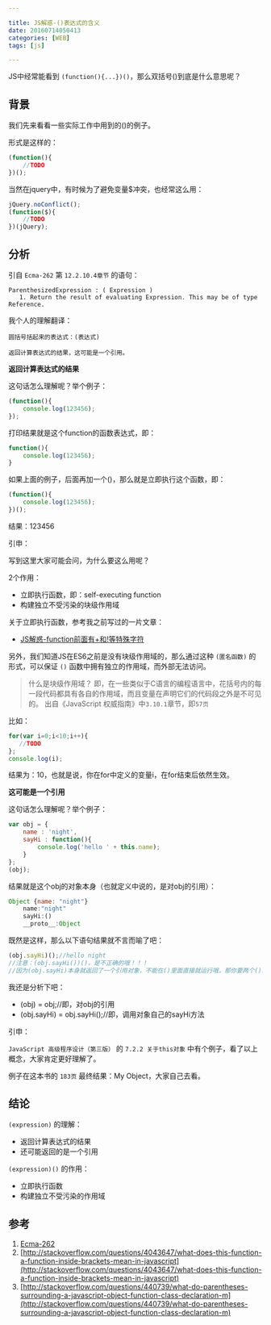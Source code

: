 ```yaml
---

title: JS解惑-()表达式的含义
date: 20160714050413
categories: [WEB]
tags: [js]

---
```


JS中经常能看到 `(function(){...})()`，那么双括号()到底是什么意思呢？

## 背景

我们先来看看一些实际工作中用到的()的例子。

形式是这样的：

```js
(function(){
    //TODO
})();
```

当然在jquery中，有时候为了避免变量$冲突，也经常这么用：

```js
jQuery.noConflict();
(function($){
    //TODO
})(jQuery);
```

## 分析


引自 `Ecma-262` 第 `12.2.10.4章节` 的语句：

```
ParenthesizedExpression : ( Expression ) 
   1. Return the result of evaluating Expression. This may be of type Reference.
```

我个人的理解翻译：

```
圆括号括起来的表达式：(表达式)

返回计算表达式的结果，这可能是一个引用。
```

**返回计算表达式的结果**

这句话怎么理解呢？举个例子：

```js
(function(){
    console.log(123456);
});
```

打印结果就是这个function的函数表达式，即：

```js
function(){
    console.log(123456);
}
```

如果上面的例子，后面再加一个()，那么就是立即执行这个函数，即：

```js
(function(){
    console.log(123456);
})();
```

结果：123456

引申：

写到这里大家可能会问，为什么要这么用呢？

2个作用：

* 立即执行函数，即：self-executing function
* 构建独立不受污染的块级作用域

关于立即执行函数，参考我之前写过的一片文章：

* [JS解惑-function前面有+和!等特殊字符](http://www.night123.com/2016/night-js-disabuse-function/)

另外，我们知道JS在ES6之前是没有块级作用域的，那么通过这种 `(匿名函数)` 的形式，可以保证 `()` 函数中拥有独立的作用域，而外部无法访问。

> 什么是块级作用域？
> 即，在一些类似于C语言的编程语言中，花括号内的每一段代码都具有各自的作用域，而且变量在声明它们的代码段之外是不可见的。
> 出自《JavaScript 权威指南》中`3.10.1`章节，即`57页`

比如：

```js
for(var i=0;i<10;i++){
   //TODO
};
console.log(i);
```

结果为：10，也就是说，你在for中定义的变量i，在for结束后依然生效。


**这可能是一个引用**

这句话怎么理解呢？举个例子：

```js
var obj = {
    name : 'night',
    sayHi : function(){
        console.log('hello ' + this.name);
    }
};
(obj);
```

结果就是这个obj的对象本身（也就定义中说的，是对obj的引用）：

```js
Object {name: "night"}
    name:"night"
    sayHi:()
    __proto__:Object
```

既然是这样，那么以下语句结果就不言而喻了吧：

```js
(obj.sayHi)();//hello night
//注意：(obj.sayHi())()，是不正确的哦！！！
//因为(obj.sayHi)本身就返回了一个引用对象，不能在()里面直接就运行哦，那你要两个()就没用了。
```

我还是分析下吧：

* (obj) = obj;//即，对obj的引用
* (obj.sayHi) = obj.sayHi();//即，调用对象自己的sayHi方法

引申：

`JavaScript 高级程序设计（第三版）` 的 `7.2.2 关于this对象` 中有个例子，看了以上概念，大家肯定更好理解了。

例子在这本书的 `183页` 最终结果：My Object，大家自己去看。

## 结论

`(expression)` 的理解：

* 返回计算表达式的结果
* 还可能返回的是一个引用

`(expression)()` 的作用：

* 立即执行函数
* 构建独立不受污染的作用域

## 参考

1. [Ecma-262](http://www.ecma-international.org/publications/files/ECMA-ST/Ecma-262.pdf)
1. [http://stackoverflow.com/questions/4043647/what-does-this-function-a-function-inside-brackets-mean-in-javascript](http://stackoverflow.com/questions/4043647/what-does-this-function-a-function-inside-brackets-mean-in-javascript)
1. [http://stackoverflow.com/questions/440739/what-do-parentheses-surrounding-a-javascript-object-function-class-declaration-m](http://stackoverflow.com/questions/440739/what-do-parentheses-surrounding-a-javascript-object-function-class-declaration-m)

